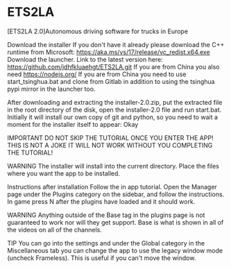 # ETS2LA
[ETS2LA 2.0]Autonomous driving software for trucks in Europe

Download the installer
If you don't have it already please download the C++ runtime from Microsoft: https://aka.ms/vs/17/release/vc_redist.x64.exe
Download the launcher. Link to the latest version here: https://github.com/jdhfkluaehgt/ETS2LA.git
If you are from China you also need https://nodejs.org/
If you are from China you need to use start_tsinghua.bat and clone from Gitlab in addition to using the tsinghua pypi mirror in the launcher too.

After downloading and extracting the installer-2.0.zip, put the extracted file in the root directory of the disk, open the installer-2.0 file and run start.bat. Initially it will install our own copy of git and python, so you need to wait a moment for the installer itself to appear: Okay

IMPORTANT
DO NOT SKIP THE TUTORIAL ONCE YOU ENTER THE APP! THIS IS NOT A JOKE IT WILL NOT WORK WITHOUT YOU COMPLETING THE TUTORIAL!

WARNING
The installer will install into the current directory. Place the files where you want the app to be installed. 

Instructions after installation
Follow the in app tutorial.
Open the Manager page under the Plugins category on the sidebar, and follow the instructions. In game press N after the plugins have loaded and it should work.

WARNING
Anything outside of the Base tag in the plugins page is not guaranteed to work nor will they get support. Base is what is shown in all of the videos on all of the channels.

TIP
You can go into the settings and under the Global category in the Miscellaneous tab you can change the app to use the legacy window mode (uncheck Frameless). This is useful if you can't move the window.

